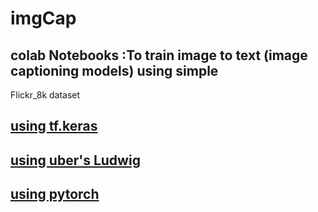 # imgCap

## colab Notebooks :To train image to text (image captioning models) using simple 
Flickr_8k dataset

## [using tf.keras](https://colab.research.google.com/github/rajagurunath/imgCap/blob/master/imgCap.ipynb) 

## [using uber's Ludwig](https://colab.research.google.com/github/rajagurunath/imgCap/blob/master/imgCap_using_ludwig.ipynb)

## [using pytorch](https://colab.research.google.com/github/rajagurunath/imgCap/blob/master/imgCap_using_pytorch.ipynb)
